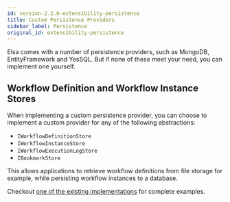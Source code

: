 ```yaml
---
id: version-2.2.0-extensibility-persistence
title: Custom Persistence Providers
sidebar_label: Persistence
original_id: extensibility-persistence
---
```


Elsa comes with a number of persistence providers, such as MongoDB, EntityFramework and YesSQL. But if none of these meet your need, you can implement one yourself.

## Workflow Definition and Workflow Instance Stores

When implementing a custom persistence provider, you can choose to implement a custom provider for any of the following abstractions:

- `IWorkflowDefinitionStore`
- `IWorkflowInstanceStore`
- `IWorkflowExecutionLogStore`
- `IBookmarkStore`

This allows applications to retrieve workflow definitions from file storage for example, while persisting workflow instances to a database.

Checkout [one of the existing implementations](https://github.com/elsa-workflows/elsa-core/tree/master/src/persistence) for complete examples.